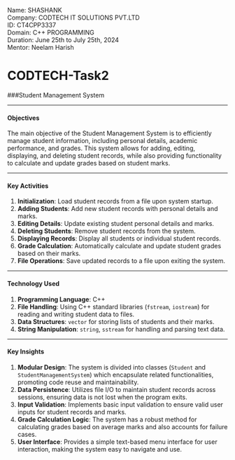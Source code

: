 Name: SHASHANK  
Company: CODTECH IT SOLUTIONS PVT.LTD  
ID: CT4CPP3337  
Domain: C++ PROGRAMMING  
Duration: June 25th to July 25th, 2024  
Mentor: Neelam Harish  

# CODTECH-Task2
###Student Management System

---

#### Objectives
The main objective of the Student Management System is to efficiently manage student information, including personal details, academic performance, and grades. This system allows for adding, editing, displaying, and deleting student records, while also providing functionality to calculate and update grades based on student marks.

---

#### Key Activities
1. **Initialization**: Load student records from a file upon system startup.
2. **Adding Students**: Add new student records with personal details and marks.
3. **Editing Details**: Update existing student personal details and marks.
4. **Deleting Students**: Remove student records from the system.
5. **Displaying Records**: Display all students or individual student records.
6. **Grade Calculation**: Automatically calculate and update student grades based on their marks.
7. **File Operations**: Save updated records to a file upon exiting the system.

---

#### Technology Used
1. **Programming Language**: C++
2. **File Handling**: Using C++ standard libraries (`fstream`, `iostream`) for reading and writing student data to files.
3. **Data Structures**: `vector` for storing lists of students and their marks.
4. **String Manipulation**: `string`, `sstream` for handling and parsing text data.

---

#### Key Insights
1. **Modular Design**: The system is divided into classes (`Student` and `StudentManagementSystem`) which encapsulate related functionalities, promoting code reuse and maintainability.
2. **Data Persistence**: Utilizes file I/O to maintain student records across sessions, ensuring data is not lost when the program exits.
3. **Input Validation**: Implements basic input validation to ensure valid user inputs for student records and marks.
4. **Grade Calculation Logic**: The system has a robust method for calculating grades based on average marks and also accounts for failure cases.
5. **User Interface**: Provides a simple text-based menu interface for user interaction, making the system easy to navigate and use.
